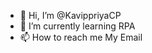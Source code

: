 - 👋 Hi, I’m @KavippriyaCP
- 🌱 I’m currently learning RPA
- 📫 How to reach me My Email

<!---
KavippriyaCP/KavippriyaCP is a ✨ special ✨ repository because its `README.md` (this file) appears on your GitHub profile.
You can click the Preview link to take a look at your changes.
--->
